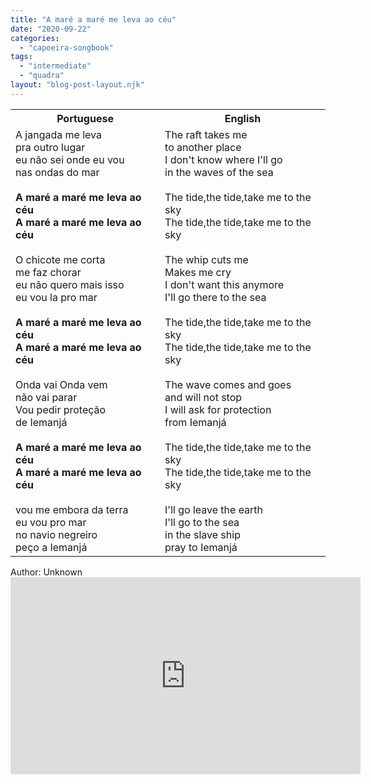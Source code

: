 ```yaml
---
title: "A maré a maré me leva ao céu"
date: "2020-09-22"
categories: 
  - "capoeira-songbook"
tags: 
  - "intermediate"
  - "quadra"
layout: "blog-post-layout.njk"
---
```


<table class="capoeira-table">
    <tr class="header-row">
        <th>Portuguese</th>
        <th>English</th>
    </tr>
    <tr>
        <td>A jangada me leva<br>
pra outro lugar<br>
eu não sei onde eu vou<br>
nas ondas do mar<br>
<br>
<strong>A maré a maré me leva ao céu<br>
A maré a maré me leva ao céu</strong><br>
<br>
O chicote me corta<br>
me faz chorar<br>
eu não quero mais isso<br>
eu vou la pro mar<br>
<br>
<strong>A maré a maré me leva ao céu<br>
A maré a maré me leva ao céu</strong><br>
<br>
Onda vai Onda vem<br>
não vai parar<br>
Vou pedir proteção<br>
de Iemanjá<br>
<br>
<strong>A maré a maré me leva ao céu<br>
A maré a maré me leva ao céu</strong><br>
<br>
vou me embora da terra<br>
eu vou pro mar<br>
no navio negreiro<br>
peço a Iemanjá</td>
        <td>The raft takes me<br>
to another place<br>
I don't know where I'll go<br>
in the waves of the sea<br>
<br>
The tide,the tide,take me to the sky<br>
The tide,the tide,take me to the sky<br>
<br>
The whip cuts me<br>
Makes me cry<br>
I don't want this anymore<br>
I'll go there to the sea<br>
<br>
The tide,the tide,take me to the sky<br>
The tide,the tide,take me to the sky<br>
<br>
The wave comes and goes<br>
and will not stop<br>
I will ask for protection<br>
from Iemanjá<br>
<br>
The tide,the tide,take me to the sky<br>
The tide,the tide,take me to the sky<br>
<br>
I'll go leave the earth<br>
I'll go to the sea<br>
in the slave ship<br>
pray to Iemanjá</td>
    </tr>
</table>

<figcaption>
Author: Unknown
</figcaption>

<iframe width="560" height="315" src="https://www.youtube.com/embed/HiXdksPvzI8" title="YouTube video player" frameborder="0" allow="accelerometer; autoplay; clipboard-write; encrypted-media; gyroscope; picture-in-picture" allowfullscreen></iframe>